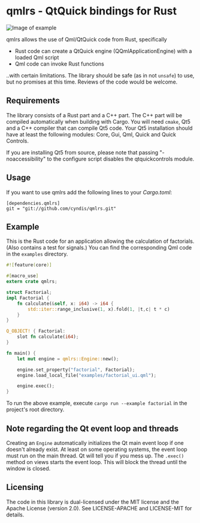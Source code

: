 # qmlrs - QtQuick bindings for Rust

![Image of example](https://raw.githubusercontent.com/cyndis/qmlrs/ghstatic/screenshot.png)

qmlrs allows the use of Qml/QtQuick code from Rust, specifically

- Rust code can create a QtQuick engine (QQmlApplicationEngine) with a loaded Qml script
- Qml code can invoke Rust functions

..with certain limitations. The library should be safe (as in not `unsafe`) to use, but no promises
at this time. Reviews of the code would be welcome.

## Requirements

The library consists of a Rust part and a C++ part. The C++ part will be compiled automatically
when building with Cargo. You will need `cmake`, Qt5 and a C++ compiler that can compile Qt5 code.
Your Qt5 installation should have at least the following modules: Core, Gui, Qml, Quick and Quick Controls.

If you are installing Qt5 from source, please note that passing "-noaccessibility" to the configure
script disables the qtquickcontrols module.

## Usage

If you want to use qmlrs add the following lines to your _Cargo.toml_:

	[dependencies.qmlrs]
	git = "git://github.com/cyndis/qmlrs.git"

## Example

This is the Rust code for an application allowing the calculation of factorials.
(Also contains a test for signals.)
You can find the corresponding Qml code in the `examples` directory.

```rust
#![feature(core)]

#[macro_use]
extern crate qmlrs;

struct Factorial;
impl Factorial {
    fn calculate(&self, x: i64) -> i64 {
        std::iter::range_inclusive(1, x).fold(1, |t,c| t * c)
    }
}

Q_OBJECT! { Factorial:
    slot fn calculate(i64);
}

fn main() {
    let mut engine = qmlrs::Engine::new();

    engine.set_property("factorial", Factorial);
    engine.load_local_file("examples/factorial_ui.qml");

    engine.exec();
}

```
To run the above example, execute `cargo run --example factorial` in the project's root directory.

## Note regarding the Qt event loop and threads

Creating an `Engine` automatically initializes the Qt main event loop if one doesn't already exist.
At least on some operating systems, the event loop must run on the main thread. Qt will tell you
if you mess up. The `.exec()` method on views starts the event loop. This will block the thread
until the window is closed.

## Licensing

The code in this library is dual-licensed under the MIT license and the Apache License (version 2.0).
See LICENSE-APACHE and LICENSE-MIT for details.
